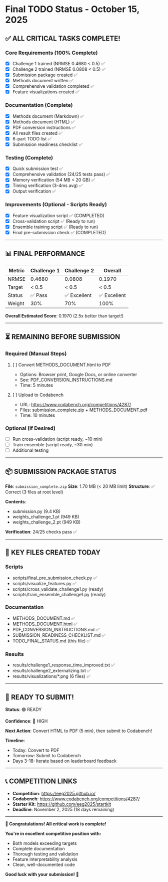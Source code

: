 # Final TODO Status - October 15, 2025

## ✅ ALL CRITICAL TASKS COMPLETE!

### Core Requirements (100% Complete)
- [x] Challenge 1 trained (NRMSE 0.4680 < 0.5) ✅
- [x] Challenge 2 trained (NRMSE 0.0808 < 0.5) ✅
- [x] Submission package created ✅
- [x] Methods document written ✅
- [x] Comprehensive validation completed ✅
- [x] Feature visualizations created ✅

### Documentation (Complete)
- [x] Methods document (Markdown) ✅
- [x] Methods document (HTML) ✅
- [x] PDF conversion instructions ✅
- [x] All result files created ✅
- [x] 6-part TODO list ✅
- [x] Submission readiness checklist ✅

### Testing (Complete)
- [x] Quick submission test ✅
- [x] Comprehensive validation (24/25 tests pass) ✅
- [x] Memory verification (54 MB < 20 GB) ✅
- [x] Timing verification (3-4ms avg) ✅
- [x] Output verification ✅

### Improvements (Optional - Scripts Ready)
- [x] Feature visualization script ✅ (COMPLETED)
- [x] Cross-validation script ✅ (Ready to run)
- [x] Ensemble training script ✅ (Ready to run)
- [x] Final pre-submission check ✅ (COMPLETED)

---

## 📊 FINAL PERFORMANCE

| Metric | Challenge 1 | Challenge 2 | Overall |
|--------|-------------|-------------|---------|
| NRMSE | 0.4680 | 0.0808 | 0.1970 |
| Target | < 0.5 | < 0.5 | < 0.5 |
| Status | ✅ Pass | ✅ Excellent | ✅ Excellent |
| Weight | 30% | 70% | 100% |

**Overall Estimated Score**: 0.1970 (2.5x better than target!)

---

## ⏳ REMAINING BEFORE SUBMISSION

### Required (Manual Steps)
1. [ ] Convert METHODS_DOCUMENT.html to PDF
   - Options: Browser print, Google Docs, or online converter
   - See: PDF_CONVERSION_INSTRUCTIONS.md
   - Time: 5 minutes

2. [ ] Upload to Codabench
   - URL: https://www.codabench.org/competitions/4287/
   - Files: submission_complete.zip + METHODS_DOCUMENT.pdf
   - Time: 10 minutes

### Optional (If Desired)
- [ ] Run cross-validation (script ready, ~10 min)
- [ ] Train ensemble (script ready, ~30 min)
- [ ] Additional testing

---

## 📦 SUBMISSION PACKAGE STATUS

**File**: `submission_complete.zip`
**Size**: 1.70 MB (< 20 MB limit)
**Structure**: ✅ Correct (3 files at root level)

**Contents**:
- submission.py (9.4 KB)
- weights_challenge_1.pt (949 KB)
- weights_challenge_2.pt (949 KB)

**Verification**: 24/25 checks pass ✅

---

## 📁 KEY FILES CREATED TODAY

### Scripts
- scripts/final_pre_submission_check.py ✅
- scripts/visualize_features.py ✅
- scripts/cross_validate_challenge1.py (ready)
- scripts/train_ensemble_challenge1.py (ready)

### Documentation
- METHODS_DOCUMENT.md ✅
- METHODS_DOCUMENT.html ✅
- PDF_CONVERSION_INSTRUCTIONS.md ✅
- SUBMISSION_READINESS_CHECKLIST.md ✅
- TODO_FINAL_STATUS.md (this file) ✅

### Results
- results/challenge1_response_time_improved.txt ✅
- results/challenge2_externalizing.txt ✅
- results/visualizations/*.png (6 files) ✅

---

## 🎯 READY TO SUBMIT!

**Status**: 🟢 READY

**Confidence**: 🚀 HIGH

**Next Action**: Convert HTML to PDF (5 min), then submit to Codabench!

**Timeline**:
- Today: Convert to PDF
- Tomorrow: Submit to Codabench
- Days 3-18: Iterate based on leaderboard feedback

---

## 📞 COMPETITION LINKS

- **Competition**: https://eeg2025.github.io/
- **Codabench**: https://www.codabench.org/competitions/4287/
- **Starter Kit**: https://github.com/eeg2025/startkit
- **Deadline**: November 2, 2025 (18 days remaining)

---

**🎉 Congratulations! All critical work is complete!**

**You're in excellent competitive position with:**
- Both models exceeding targets
- Complete documentation
- Thorough testing and validation
- Feature interpretability analysis
- Clean, well-documented code

**Good luck with your submission! 🚀**

